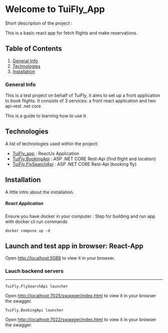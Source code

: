 # Welcome to TuiFly_App

Short description of the project :

This is a basic react app for fetch flights and make reservations.

## Table of Contents

1. [General Info](#general-info)
2. [Technologies](#technologies)
3. [Installation](#installation)

### General Info

This is a test project on behalf of TuiFly, it aims to set up a front application to book flights. It consists of 3 services: a front react application and two api-rest .net core

This is a guide to learning how to use it.

## Technologies

A list of technologies used within the project:

- [TuiFly_app](https://github.com/codeysteme/tuiyfly-project-app/tree/main/src/Front-App) : ReactJs Application
- [TuiFly.BookingApi](https://github.com/codeysteme/tuiyfly-project-app/tree/main/src/Back-App/TuiFly.BookingApi) : ASP .NET CORE Rest-Api (find flight and location)
- [TuiFly.FlySearchApi](https://github.com/codeysteme/tuiyfly-project-app/tree/main/src/Back-App/TuiFly.FlySearchApi) : ASP .NET CORE Rest-Api (booking fly)

## Installation

A little intro about the installation.

##### React Application

Ensure you have docker in your computer : Step for building and run app
with docker cli run commands

```
docker compose up -d
```

## Launch and test app in browser: React-App

Open [http://localhost:5088](http://localhost:5088) to view it in your browser.

### Lauch backend servers

---

`TuiFly.FlySearchApi launcher`

Open [http://localhost:7025/swagger/index.html](http://localhost:7025/swagger/index.html) to view it in your browser the swagger.

`TuiFly.BookingApi launcher`

Open [http://localhost:7022/swagger/index.html](http://localhost:7022/swagger/index.html) to view it in your browser the swagger.
